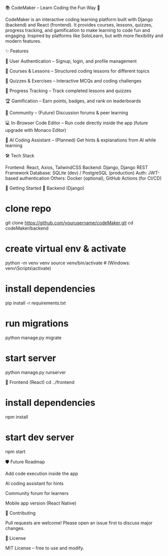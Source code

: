 📚 CodeMaker – Learn Coding the Fun Way 🚀

CodeMaker is an interactive coding learning platform built with Django (backend) and React (frontend).
It provides courses, lessons, quizzes, progress tracking, and gamification to make learning to code fun and engaging. Inspired by platforms like SoloLearn, but with more flexibility and modern features.

✨ Features

👤 User Authentication – Signup, login, and profile management

📘 Courses & Lessons – Structured coding lessons for different topics

📝 Quizzes & Exercises – Interactive MCQs and coding challenges

🎯 Progress Tracking – Track completed lessons and quizzes

🏆 Gamification – Earn points, badges, and rank on leaderboards

💬 Community – (Future) Discussion forums & peer learning

💻 In-Browser Code Editor – Run code directly inside the app (future upgrade with Monaco Editor)

🤖 AI Coding Assistant – (Planned) Get hints & explanations from AI while learning

🛠️ Tech Stack

Frontend: React, Axios, TailwindCSS
Backend: Django, Django REST Framework
Database: SQLite (dev) / PostgreSQL (production)
Auth: JWT-based authentication
Others: Docker (optional), GitHub Actions (for CI/CD)


🚀 Getting Started
🔹 Backend (Django)
# clone repo
git clone https://github.com/yourusername/codeMaker.git
cd codeMaker/backend

# create virtual env & activate
python -m venv venv
source venv/bin/activate  # (Windows: venv\Scripts\activate)

# install dependencies
pip install -r requirements.txt

# run migrations
python manage.py migrate

# start server
python manage.py runserver

🔹 Frontend (React)
cd ../frontend

# install dependencies
npm install

# start dev server
npm start

🛡️ Future Roadmap

Add code execution inside the app

AI coding assistant for hints

Community forum for learners

Mobile app version (React Native)

🤝 Contributing

Pull requests are welcome! Please open an issue first to discuss major changes.

📜 License

MIT License – free to use and modify.

